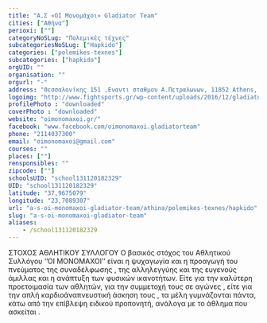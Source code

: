 ```yaml
---
title: "Α.Σ «ΟΙ Μονομάχοι» Gladiator Team"
cities: ["Αθήνα"]
perioxi: [""]
categoryNoSLug: "Πολεμικές τέχνες"
subcategoriesNoSLug: ["Hapkido"]
categories: ["polemikes-texnes"]
subcategories: ["hapkido"]
orgUID: ""
organisation: ""
orgurl: "-"
address: "Θεσσαλονίκης 151 ,Εναντι σταθμου Α.Πετραλωνων, 11852 Athens, Greece"
logoimg: "http://www.fightsports.gr/wp-content/uploads/2016/12/gladiator-team-monomaxoi-logo.jpg"
profilePhoto : "downloaded"
coverPhoto : "downloaded"
website: "oimonomaxoi.gr/"
facebook: "www.facebook.com/oimonomaxoi.gladiatorteam"
phone: "2114037300"
email: "oimonomaxoi@gmail.com"
courses: ""
places: [""]
rensponsibles: ""
zipcode: [""]
schoolsUID: "school131120182329"
UID: "school131120182329"
latitude: "37,9675079"
longitude: "23,7089307"
url: "a-s-oi-monomaxoi-gladiator-team/athina/polemikes-texnes/hapkido"
slug: "a-s-oi-monomaxoi-gladiator-team"
aliases:
    - /school131120182329
---
```





ΣΤΟΧΟΣ ΑΘΛΗΤΙΚΟΥ ΣΥΛΛΟΓΟΥ Ο βασικός στόχος του Αθλητικού Συλλόγου ‘’ΟΙ ΜΟΝΟΜΑΧΟΙ’’ είναι η ψυχαγωγία και η προαγωγή του πνεύματος της συναδέλφωσης , της αλληλεγγύης και της ευγενούς άμιλλας και η ανάπτυξη των φυσικών ικανοτήτων. Είτε για την καλύτερη προετοιμασία των αθλητών, για την συμμετοχή τους σε αγώνες , είτε για την απλή καρδιοάναπνευστική άσκηση τους , τα μέλη γυμνάζονται πάντα, κάτω από την επίβλεψη ειδικού προπονητή, ανάλογα με το άθλημα που ασκείται .